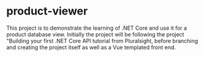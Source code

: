 # product-viewer

This project is to demonstrate the learning of .NET Core and use it for a product database view. Initially the project will be following the project "Building your first .NET Core API tutorial from Pluralsight, before branching and creating the project itself as well as a Vue templated front end.